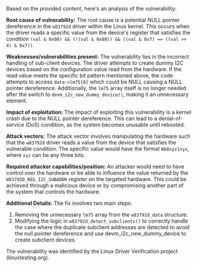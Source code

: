 Based on the provided content, here's an analysis of the vulnerability:

**Root cause of vulnerability:**
The root cause is a potential NULL pointer dereference in the `w83792d` driver within the Linux kernel. This occurs when the driver reads a specific value from the device's register that satisfies the condition `(val & 0x08) && (!(val & 0x80)) && ((val & 0x7) == ((val >> 4) & 0x7))`.

**Weaknesses/vulnerabilities present:**
The vulnerability lies in the incorrect handling of sub-client devices. The driver attempts to create dummy I2C devices based on the configuration value read from the hardware. If the read value meets the specific bit pattern mentioned above, the code attempts to access `data->lm75[0]` which could be NULL causing a NULL pointer dereference.
Additionally, the `lm75` array itself is no longer needed after the switch to `devm_i2c_new_dummy_device()`, making it an unnecessary element.

**Impact of exploitation:**
The impact of exploiting this vulnerability is a kernel crash due to the NULL pointer dereference. This can lead to a denial-of-service (DoS) condition, as the system becomes unusable until rebooted.

**Attack vectors:**
The attack vector involves manipulating the hardware such that the `w83792d` driver reads a value from the device that satisfies the vulnerable condition. The specific value would have the format `0b0xyz1xyz`, where `xyz` can be any three bits.

**Required attacker capabilities/position:**
An attacker would need to have control over the hardware or be able to influence the value returned by the `W83792D_REG_I2C_SUBADDR` register on the targeted hardware. This could be achieved through a malicious device or by compromising another part of the system that controls the hardware.

**Additional Details:**
The fix involves two main steps:
1.  Removing the unnecessary `lm75` array from the `w83792d_data` structure.
2.  Modifying the logic in `w83792d_detect_subclients()` to correctly handle the case where the duplicate subclient addresses are detected to avoid the null pointer dereference and use devm\_i2c\_new\_dummy\_device to create subclient devices.

The vulnerability was identified by the Linux Driver Verification project (linuxtesting.org).
